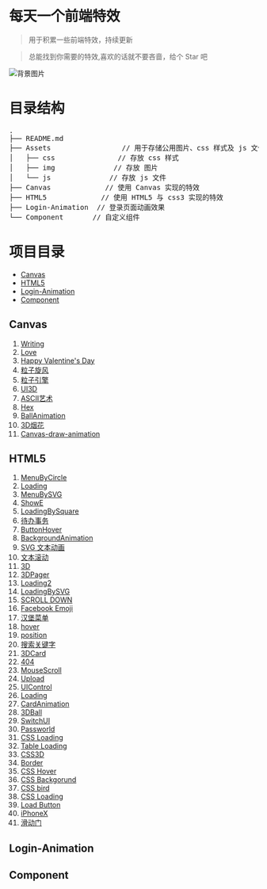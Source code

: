 # 每天一个前端特效
> 用于积累一些前端特效，持续更新

> 总能找到你需要的特效,喜欢的话就不要吝啬，给个 Star 吧

![背景图片](https://github.com/SilenceHVK/Articles/raw/master/assets/images/bgImages/bg2.jpg)
# 目录结构
<pre>
.
├── README.md           
├── Assets                 // 用于存储公用图片、css 样式及 js 文件
│   ├── css               // 存放 css 样式
│   ├── img              // 存放 图片
│   └── js              // 存放 js 文件
├── Canvas             // 使用 Canvas 实现的特效
├── HTML5             // 使用 HTML5 与 css3 实现的特效
├── Login-Animation  // 登录页面动画效果
└── Component       // 自定义组件
</pre>

# 项目目录
- [Canvas](#canvas)
- [HTML5](#html5)
- [Login-Animation]()
- [Component](#component)

## Canvas
1. [Writing](https://htmlpreview.github.io/?https://github.com/SilenceHVK/FrontUI/blob/master/Canvas/1.Writing/index.html)
2. [Love](https://htmlpreview.github.io/?https://github.com/SilenceHVK/FrontUI/blob/master/Canvas/2.Love/index.html)
3. [Happy Valentine's Day](https://htmlpreview.github.io/?https://github.com/SilenceHVK/FrontUI/blob/master/Canvas/3.Happy%20Valentine's%20Day/index.html)
4. [粒子旋风](https://htmlpreview.github.io/?https://github.com/SilenceHVK/FrontUI/blob/master/Canvas/4.%E7%B2%92%E5%AD%90%E6%97%8B%E9%A3%8E/index.html)
5. [粒子引擎](https://htmlpreview.github.io/?https://github.com/SilenceHVK/FrontUI/blob/master/Canvas/5.%E7%B2%92%E5%AD%90%E5%BC%95%E6%93%8E/index.html)
6. [UI3D](https://htmlpreview.github.io/?https://github.com/SilenceHVK/FrontUI/blob/master/Canvas/6.UI3D/index.html)
7. [ASCII艺术](https://htmlpreview.github.io/?https://github.com/SilenceHVK/FrontUI/blob/master/Canvas/7.ASCII%E8%89%BA%E6%9C%AF/index.html)
8. [Hex](https://htmlpreview.github.io/?https://github.com/SilenceHVK/FrontUI/blob/master/Canvas/8.Hex/index.html)
9. [BallAnimation](https://htmlpreview.github.io/?https://github.com/SilenceHVK/FrontUI/blob/master/Canvas/10.BallAnimation/index.html)
10. [3D烟花](https://htmlpreview.github.io/?https://github.com/SilenceHVK/FrontUI/blob/master/Canvas/11.3D烟花/index.html)
11. [Canvas-draw-animation](https://htmlpreview.github.io/?https://github.com/SilenceHVK/FrontUI/blob/master/Canvas/12.Canvas-draw-animation/index.html)

## HTML5
1. [MenuByCircle](https://htmlpreview.github.io/?https://github.com/SilenceHVK/FrontUI/blob/master/HTML5/1.MenuByCircle/index.html)
2. [Loading](https://htmlpreview.github.io/?https://github.com/SilenceHVK/FrontUI/blob/master/HTML5/2.Loading/index.html)
3. [MenuBySVG](https://htmlpreview.github.io/?https://github.com/SilenceHVK/FrontUI/blob/master/HTML5/3.MenuBySVG/index.html)
4. [ShowE](https://htmlpreview.github.io/?https://github.com/SilenceHVK/FrontUI/blob/master/HTML5/4.ShowE/index.html)
5. [LoadingBySquare](https://htmlpreview.github.io/?https://github.com/SilenceHVK/FrontUI/blob/master/HTML5/5.LoadingBySquare/index.html)
6. [待办事务](https://htmlpreview.github.io/?https://github.com/SilenceHVK/FrontUI/blob/master/HTML5/6.待办事务/index.html)
7. [ButtonHover](https://htmlpreview.github.io/?https://github.com/SilenceHVK/FrontUI/blob/master/HTML5/7.ButtonHover/index.html)
8. [BackgroundAnimation](https://htmlpreview.github.io/?https://github.com/SilenceHVK/FrontUI/blob/master/HTML5/8.BackgroundAnimation/index.html)
9. [SVG 文本动画](https://htmlpreview.github.io/?https://github.com/SilenceHVK/FrontUI/blob/master/HTML5/9.SVG%20文本动画/index.html)
10. [文本滚动](https://htmlpreview.github.io/?https://github.com/SilenceHVK/FrontUI/blob/master/HTML5/10.文本滚动/index.html)
11. [3D](https://htmlpreview.github.io/?https://github.com/SilenceHVK/FrontUI/blob/master/HTML5/11.3D/index.html)
12. [3DPager](https://htmlpreview.github.io/?https://github.com/SilenceHVK/FrontUI/blob/master/HTML5/12.3DPager/index.html)
13. [Loading2](https://htmlpreview.github.io/?https://github.com/SilenceHVK/FrontUI/blob/master/HTML5/13.Loading2/index.html)
14. [LoadingBySVG](https://htmlpreview.github.io/?https://github.com/SilenceHVK/FrontUI/blob/master/HTML5/14.LoadingBySVG/index.html)
15. [SCROLL DOWN](https://htmlpreview.github.io/?https://github.com/SilenceHVK/FrontUI/blob/master/HTML5/15.SCROLL%20DOWN/index.html)
16. [Facebook Emoji](https://htmlpreview.github.io/?https://github.com/SilenceHVK/FrontUI/blob/master/HTML5/16.Facebook%20Emoji/index.html)
17. [汉堡菜单](https://htmlpreview.github.io/?https://github.com/SilenceHVK/FrontUI/blob/master/HTML5/17.汉堡菜单/index.html)
18. [hover](https://htmlpreview.github.io/?https://github.com/SilenceHVK/FrontUI/blob/master/HTML5/18.hover/index.html)
19. [position](https://htmlpreview.github.io/?https://github.com/SilenceHVK/FrontUI/blob/master/HTML5/19.position/index.html)
20. [搜索关键字](https://htmlpreview.github.io/?https://github.com/SilenceHVK/FrontUI/blob/master/HTML5/20.搜索关键字/index.html)
21. [3DCard](https://htmlpreview.github.io/?https://github.com/SilenceHVK/FrontUI/blob/master/HTML5/21.3DCard/index.html)
22. [404](https://htmlpreview.github.io/?https://github.com/SilenceHVK/FrontUI/blob/master/HTML5/22.404/index.html)
23. [MouseScroll](https://htmlpreview.github.io/?https://github.com/SilenceHVK/FrontUI/blob/master/HTML5/23.MouseScroll/index.html)
24. [Upload](https://htmlpreview.github.io/?https://github.com/SilenceHVK/FrontUI/blob/master/HTML5/24.Upload/index.html)
25. [UIControl](https://htmlpreview.github.io/?https://github.com/SilenceHVK/FrontUI/blob/master/HTML5/25.UIControl/index.html)
26. [Loading](https://htmlpreview.github.io/?https://github.com/SilenceHVK/FrontUI/blob/master/HTML5/26.Loading/index.html)
27. [CardAnimation](https://htmlpreview.github.io/?https://github.com/SilenceHVK/FrontUI/blob/master/HTML5/27.CardAnimation/index.html)
28. [3DBall](https://htmlpreview.github.io/?https://github.com/SilenceHVK/FrontUI/blob/master/HTML5/28.3DBall/index.html)
29. [SwitchUI](https://htmlpreview.github.io/?https://github.com/SilenceHVK/FrontUI/blob/master/HTML5/29.SwitchUI/index.html)
30. [Passworld](https://htmlpreview.github.io/?https://github.com/SilenceHVK/FrontUI/blob/master/HTML5/30.Passworld/index.html)
31. [CSS Loading](https://htmlpreview.github.io/?https://github.com/SilenceHVK/FrontUI/blob/master/HTML5/31.CSS%20Loading/index.html)
32. [Table Loading](https://htmlpreview.github.io/?https://github.com/SilenceHVK/FrontUI/blob/master/HTML5/32.Table%20Loading/index.html)
33. [CSS3D](https://htmlpreview.github.io/?https://github.com/SilenceHVK/FrontUI/blob/master/HTML5/33.CSS3D/index.html)
34. [Border](https://htmlpreview.github.io/?https://github.com/SilenceHVK/FrontUI/blob/master/HTML5/34.Border/index.html)
35. [CSS Hover](https://htmlpreview.github.io/?https://github.com/SilenceHVK/FrontUI/blob/master/HTML5/35.CSS%20Hover/index.html)
36. [CSS Backgorund](https://htmlpreview.github.io/?https://github.com/SilenceHVK/FrontUI/blob/master/HTML5/36.CSS%20Backgorund/index.html)
37. [CSS bird](https://htmlpreview.github.io/?https://github.com/SilenceHVK/FrontUI/blob/master/HTML5/37.CSS%20bird/index.html)
38. [CSS Loading](https://htmlpreview.github.io/?https://github.com/SilenceHVK/FrontUI/blob/master/HTML5/38.CSS%20Loading/index.html)
39. [Load Button](https://htmlpreview.github.io/?https://github.com/SilenceHVK/FrontUI/blob/master/HTML5/39.Load%20Button/index.html)
40. [iPhoneX](https://htmlpreview.github.io/?https://github.com/SilenceHVK/FrontUI/blob/master/HTML5/40.iPhoneX/index.html)
41. [滑动门](https://htmlpreview.github.io/?https://github.com/SilenceHVK/FrontUI/blob/master/HTML5/41.滑动门/index.html)
## Login-Animation

## Component